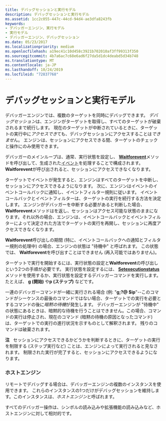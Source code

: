 ```yaml
---
title: デバッグセッションと実行モデル
description: デバッグセッションと実行モデル
ms.assetid: 1cc2c055-447c-44cd-94d4-ae3dfa8243fb
keywords:
- デバッガーエンジン、実行モデル
- 実行モデル
- デバッガーエンジン、デバッグセッション
ms.date: 05/23/2017
ms.localizationpriority: medium
ms.openlocfilehash: a19ec41c10d458c3921b702010af3ff99313f350
ms.sourcegitcommit: 4b7a6ac7c68e6ad6f27da5d1dc4deabd5d34b748
ms.translationtype: MT
ms.contentlocale: ja-JP
ms.lasthandoff: 10/24/2019
ms.locfileid: "72837768"
---
```

# <a name="debugging-session-and-execution-model"></a>デバッグセッションと実行モデル


デバッガーエンジンでは、複数のターゲットを同時にデバッグできます。 *デバッグセッション*は、エンジンがターゲットを取得し、すべてのターゲットが破棄されるまで続行します。 現在のターゲットが中断されているときに、ターゲットの実行中に*アクセスでき*ても、デバッグセッションにアクセスすることは*できませ*ん。 エンジンは、セッションにアクセスできる間、ターゲットのチェックと操作にのみ使用できます。

デバッガーのメインループは、通常、実行状態を設定し、 [**Waitforevent**](https://docs.microsoft.com/windows-hardware/drivers/ddi/dbgeng/nf-dbgeng-idebugcontrol3-waitforevent)メソッドを呼び出して、生成された[イベント](events.md#events)を処理することで構成されます。 **Waitforevent**が呼び出されると、セッションにアクセスできなくなります。

ターゲットでイベントが発生すると、エンジンはすべてのターゲットを中断し、セッションにアクセスできるようになります。 次に、エンジンはイベントのイベントコールバックに通知し、イベントフィルター規則に従います。 イベントコールバックとイベントフィルターは、ターゲットの実行を続行する方法を決定します。 エンジンがデバッガーを中断する必要があると判断した場合、 **Waitforevent**メソッドはを返し、セッションはアクセス可能な状態のままになります。それ以外の場合、エンジンは、イベントコールバックとイベントフィルターによって決定された方法でターゲットの実行を再開し、セッションに再度アクセスできなくなります。

**Waitforevent**呼び出しの期間 (特に、イベントコールバックへの通知とフィルター規則の処理中) の場合、エンジンの状態は "待機中" と呼ばれます。 この状態では、 **Waitforevent**を呼び出すことはできません (再入可能ではありません)。

ターゲットで実行を開始するには、実行状態の設定と**Waitforevent**の呼び出しという2つの手順が必要です。 実行状態を設定するには、 [**Setexecutionstatus**](https://docs.microsoft.com/windows-hardware/drivers/ddi/dbgeng/nf-dbgeng-idebugcontrol3-setexecutionstatus)メソッドを使用するか、実行状態を設定するデバッガーコマンドを実行します。たとえば、 **g (開始)** や**p (ステップ)** などです。

一連のデバッガーコマンドが一緒に実行される場合 (例: "**g;?@ $ip**"--このコマンドがシーケンスの最後のコマンドではない場合、ターゲットでの実行を必要とするコマンドの後に*暗黙の待機*が発生します。 デバッガーエンジンが "待機中" の状態にあるときは、暗黙的な待機を行うことはできません。この場合、コマンドの実行は停止され、現在のコマンド (暗黙の待機の原因となったコマンド) は、ターゲットでの実行の進行状況を示すものとして解釈されます。 残りのコマンドは破棄されます。

**注**   セッションにアクセスできるかどうかを判断するときに、ターゲットの実行を制限する (ステップ実行など) ことは、エンジンによって実行されると見なされます。 制限された実行が完了すると、セッションにアクセスできるようになります。

 

### <a name="span-idhost_enginespanspan-idhost_enginespanhost-engine"></a><span id="host_engine"></span><span id="HOST_ENGINE"></span>ホストエンジン

リモートでデバッグする場合は、デバッガーエンジンの複数のインスタンスを使用できます。 これらのインスタンスの1つだけがデバッグセッションを維持します。このインスタンスは、*ホストエンジン*と呼ばれます。

すべてのデバッガー操作は、シンボルの読み込みや拡張機能の読み込みなど、ホストエンジンに対して相対的です。

 

 





